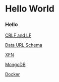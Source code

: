 Hello World
====================

### Hello

[CRLF and LF](crlf-and-lf.md)

[Data URL Schema](data-url-scheme.md)

[XFN](xhtml-friends-network.md)

[MongoDB](mongodb.md)

[Docker](Docker.md)
